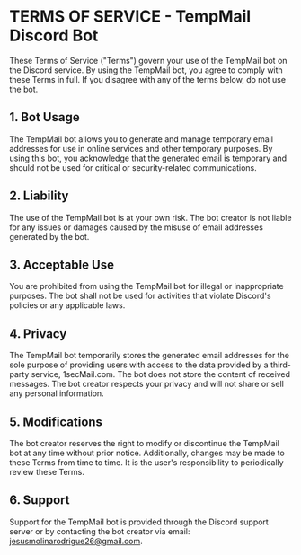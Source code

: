# TERMS OF SERVICE - TempMail Discord Bot

These Terms of Service ("Terms") govern your use of the TempMail bot on the Discord service. By using the TempMail bot, you agree to comply with these Terms in full. If you disagree with any of the terms below, do not use the bot.

## 1. Bot Usage

The TempMail bot allows you to generate and manage temporary email addresses for use in online services and other temporary purposes. By using this bot, you acknowledge that the generated email is temporary and should not be used for critical or security-related communications.

## 2. Liability

The use of the TempMail bot is at your own risk. The bot creator is not liable for any issues or damages caused by the misuse of email addresses generated by the bot.

## 3. Acceptable Use

You are prohibited from using the TempMail bot for illegal or inappropriate purposes. The bot shall not be used for activities that violate Discord's policies or any applicable laws.

## 4. Privacy

The TempMail bot temporarily stores the generated email addresses for the sole purpose of providing users with access to the data provided by a third-party service, 1secMail.com. The bot does not store the content of received messages. The bot creator respects your privacy and will not share or sell any personal information.

## 5. Modifications

The bot creator reserves the right to modify or discontinue the TempMail bot at any time without prior notice. Additionally, changes may be made to these Terms from time to time. It is the user's responsibility to periodically review these Terms.

## 6. Support

Support for the TempMail bot is provided through the Discord support server or by contacting the bot creator via email: jesusmolinarodrigue26@gmail.com.
